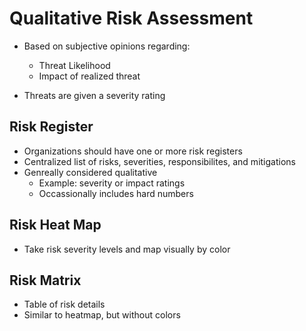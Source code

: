 # Qualitative Risk Assessment

- Based on subjective opinions regarding:
    - Threat Likelihood
    - Impact of realized threat

- Threats are given a severity rating

## Risk Register
- Organizations should have one or more risk registers
- Centralized list of risks, severities, responsibilites, and mitigations
- Genreally considered qualitative 
    - Example:  severity or impact ratings
    - Occassionally includes hard numbers

## Risk Heat Map
- Take risk severity levels and map visually by color

## Risk Matrix
- Table of risk details
- Similar to heatmap, but without colors
